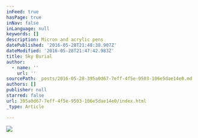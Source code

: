 ```yaml
---
inFeed: true
hasPage: true
inNav: false
inLanguage: null
keywords: []
description: Micron and acrylic pens
datePublished: '2016-05-28T21:48:38.907Z'
dateModified: '2016-05-28T21:47:42.983Z'
title: Sky Burial
author:
  - name: ''
    url: ''
sourcePath: _posts/2016-05-28-395a0d67-7eff-4f5e-9503-106e5dae14e0.md
authors: []
publisher: null
starred: false
url: 395a0d67-7eff-4f5e-9503-106e5dae14e0/index.html
_type: Article

---
```

![](https://the-grid-user-content.s3-us-west-2.amazonaws.com/c65892ed-0064-47ec-80a3-d07467a38894.jpg)